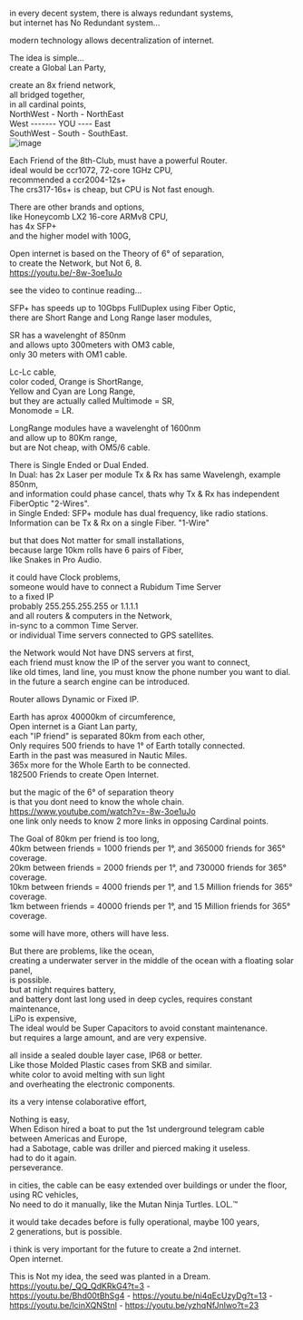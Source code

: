 in every decent system, there is always redundant systems, </br>
but internet has No Redundant system... </br>

modern technology allows decentralization of internet. </br>

The idea is simple... </br>
create a Global Lan Party, </br>

create an 8x friend network, </br>
all bridged together, </br>
in all cardinal points, </br>
NorthWest - North - NorthEast </br>
West ------- YOU ---- East </br>
SouthWest - South - SouthEast. </br>
![image](https://user-images.githubusercontent.com/33388902/211167004-0e111d73-5dc9-4459-a651-191f31972849.png)

Each Friend of the 8th-Club, must have a powerful Router. </br>
ideal would be ccr1072, 72-core 1GHz CPU, </br>
recommended a ccr2004-12s+ </br>
The crs317-16s+ is cheap, but CPU is Not fast enough. </br>

There are other brands and options, </br>
like Honeycomb LX2 16-core ARMv8 CPU, </br>
has 4x SFP+ </br>
and the higher model with 100G, </br>

Open internet is based on the Theory of 6° of separation, </br>
to create the Network, but Not 6, 8. </br>
https://youtu.be/-8w-3oe1uJo </br>

see the video to continue reading... </br>

SFP+ has speeds up to 10Gbps FullDuplex using Fiber Optic, </br>
there are Short Range and Long Range laser modules, </br>

SR has a wavelenght of 850nm  </br>
and allows upto 300meters with OM3 cable, </br>
only 30 meters with OM1 cable. </br>

Lc-Lc cable, </br>
color coded, Orange is ShortRange, </br>
Yellow and Cyan are Long Range, </br>
but they are actually called Multimode = SR, </br>
Monomode = LR. </br>

LongRange modules have a wavelenght of 1600nm  </br>
and allow up to 80Km range, </br>
but are Not cheap, with OM5/6 cable. </br>

There is Single Ended or Dual Ended. </br>
In Dual: has 2x Laser per module Tx & Rx has same Wavelengh, example 850nm, </br>
and information could phase cancel, thats why Tx & Rx has independent FiberOptic "2-Wires". </br>
in Single Ended: SFP+ module has dual frequency, like radio stations. </br>
Information can be Tx & Rx on a single Fiber. "1-Wire"</br>

but that does Not matter for small installations, </br>
because large 10km rolls have 6 pairs of Fiber, </br>
like Snakes in Pro Audio. </br>

it could have Clock problems, </br>
someone would have to connect a Rubidum Time Server </br>
to a fixed IP </br>
probably 255.255.255.255 or 1.1.1.1 </br>
and all routers & computers in the Network, </br>
in-sync to a common Time Server. </br>
or individual Time servers connected to GPS satellites. </br>

the Network would Not have DNS servers at first, </br>
each friend must know the IP of the server you want to connect, </br>
like old times, land line, you must know the phone number you want to dial. </br>
in the future a search engine can be introduced. </br>

Router allows Dynamic or Fixed IP. </br>

Earth has aprox 40000km of circumference, </br>
Open internet is a Giant Lan party, </br>
each "IP friend" is separated 80km from each other, </br>
Only requires 500 friends to have 1° of Earth totally connected. </br>
Earth in the past was measured in Nautic Miles. </br>
365x more for the Whole Earth to be connected. </br>
182500 Friends to create Open Internet. </br>

but the magic of the 6° of separation theory </br>
is that you dont need to know the whole chain. </br>
https://www.youtube.com/watch?v=-8w-3oe1uJo </br>
one link only needs to know 2 more links in opposing Cardinal points. </br>

The Goal of 80km per friend is too long, </br>
40km between friends = 1000 friends per 1°, and 365000 friends for 365° coverage. </br>
20km between friends = 2000 friends per 1°, and 730000 friends for 365° coverage. </br>
10km between friends = 4000 friends per 1°, and 1.5 Million friends for 365° coverage. </br>
1km between friends = 40000 friends per 1°, and 15 Million friends for 365° coverage. </br>

some will have more, others will have less. </br>

But there are problems, like the ocean, </br>
creating a underwater server in the middle of the ocean with a floating solar panel, </br>
is possible. </br>
but at night requires battery, </br>
and battery dont last long used in deep cycles, requires constant maintenance, </br>
LiPo is expensive, </br>
The ideal would be Super Capacitors to avoid constant maintenance. </br>
but requires a large amount, and are very expensive. </br>

all inside a sealed double layer case, IP68 or better. </br>
Like those Molded Plastic cases from SKB and similar. </br>
white color to avoid melting with sun light </br>
and overheating the electronic components. </br>

its a very intense colaborative effort, </br>

Nothing is easy, </br>
When Edison hired a boat to put the 1st underground telegram cable between Americas and Europe, </br>
had a Sabotage, cable was driller and pierced making it useless. </br>
had to do it again. </br>
perseverance. </br>

in cities, the cable can be easy extended over buildings or under the floor, </br>
using RC vehicles, </br>
No need to do it manually, like the Mutan Ninja Turtles. LOL.™ </br>

it would take decades before is fully operational, maybe 100 years, </br>
2 generations, but is possible. </br>

i think is very important for the future to create a 2nd internet. </br>
Open internet. </br>

This is Not my idea, the seed was planted in a Dream. </br>
https://youtu.be/_QQ_QdKRkG4?t=3 -  </br>
https://youtu.be/Bhd00tBhSg4 - https://youtu.be/ni4qEcUzyDg?t=13 - https://youtu.be/lcinXQNStnI - 
https://youtu.be/yzhqNfJnIwo?t=23 </br>


